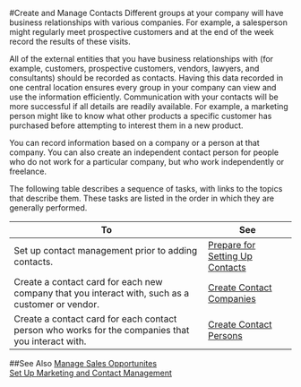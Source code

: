 <properties
                pageTitle="Create and Manage Contacts | Project “Madeira”" 
                description="Describes how to create and manage contacts in Project “Madeira”" 
                services="project-madeira" 
                documentationCenter=""
                authors="jswymer"
/>
<tags
    ms.service="project-madeira"
    ms.topic="article"
    ms.devlang="na"
    ms.tgt_pltfrm="na"
    ms.workload="na"
    ms.date="05/12/2016"
    ms.author="jswymer" />

#Create and Manage Contacts
Different groups at your company will have business relationships with various companies. For example, a salesperson might regularly meet prospective customers and at the end of the week record the results of these visits.

All of the external entities that you have business relationships with (for example, customers, prospective customers, vendors, lawyers, and consultants) should be recorded as contacts. Having this data recorded in one central location ensures every group in your company can view and use the information efficiently. Communication with your contacts will be more successful if all details are readily available. For example, a marketing person might like to know what other products a specific customer has purchased before attempting to interest them in a new product.

You can record information based on a company or a person at that company. You can also create an independent contact person for people who do not work for a particular company, but who work independently or freelance.

The following table describes a sequence of tasks, with links to the topics that describe them. These tasks are listed in the order in which they are generally performed.

|To |See |
|---|----|
|Set up contact management prior to adding contacts.|[Prepare for Setting Up Contacts](marketing-setup-contacts.md)|
|Create a contact card for each new company that you interact with, such as a customer or vendor.|[Create Contact Companies](marketing-create-contact-companies.md)|
|Create a contact card for each contact person who works for the companies that you interact with.|[Create Contact Persons](marketing-create-contact-persons.md)|

##See Also
[Manage Sales Opportunites](marketing-manage-sales-opportunities.md)  
[Set Up Marketing and Contact Management](marketing-setup-marketing.md)  
